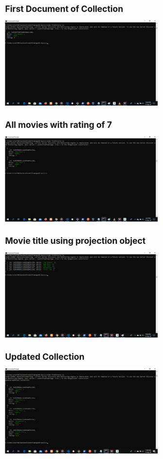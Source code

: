 # First Document of Collection
<img src="./images_task3/first-doc.png" />

# All movies with rating of 7
<img src="./images_task3/find-interns.png"  />

# Movie title using projection object
<img src="./images_task3/movie-title.png" />

# Updated Collection
<img src="./images_task3/updated-doc.png" />
